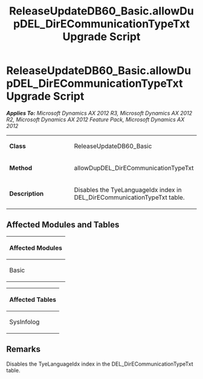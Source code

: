 ﻿---
title: ReleaseUpdateDB60_Basic.allowDupDEL_DirECommunicationTypeTxt Upgrade Script
TOCTitle: ReleaseUpdateDB60_Basic.allowDupDEL_DirECommunicationTypeTxt Upgrade Script
ms:assetid: 3c27452c-8def-fd09-62b4-af4f6b0bb9cc
ms:mtpsurl: https://msdn.microsoft.com/en-us/library/JJ685296(v=AX.60)
ms:contentKeyID: 49707749
ms.date: 05/18/2015
mtps_version: v=AX.60
---

# ReleaseUpdateDB60\_Basic.allowDupDEL\_DirECommunicationTypeTxt Upgrade Script 


_**Applies To:** Microsoft Dynamics AX 2012 R3, Microsoft Dynamics AX 2012 R2, Microsoft Dynamics AX 2012 Feature Pack, Microsoft Dynamics AX 2012_

<table>
<colgroup>
<col style="width: 50%" />
<col style="width: 50%" />
</colgroup>
<tbody>
<tr class="odd">
<td><p><strong>Class</strong></p></td>
<td><p>ReleaseUpdateDB60_Basic</p></td>
</tr>
<tr class="even">
<td><p><strong>Method</strong></p></td>
<td><p>allowDupDEL_DirECommunicationTypeTxt</p></td>
</tr>
<tr class="odd">
<td><p><strong>Description</strong></p></td>
<td><p>Disables the TyeLanguageIdx index in DEL_DirECommunicationTypeTxt table.</p></td>
</tr>
</tbody>
</table>


## Affected Modules and Tables

<table>
<colgroup>
<col style="width: 100%" />
</colgroup>
<thead>
<tr class="header">
<th><p>Affected Modules</p></th>
</tr>
</thead>
<tbody>
<tr class="odd">
<td><p>Basic</p></td>
</tr>
</tbody>
</table>


<table>
<colgroup>
<col style="width: 100%" />
</colgroup>
<thead>
<tr class="header">
<th><p>Affected Tables</p></th>
</tr>
</thead>
<tbody>
<tr class="odd">
<td><p>SysInfolog</p></td>
</tr>
</tbody>
</table>


## Remarks

Disables the TyeLanguageIdx index in the DEL\_DirECommunicationTypeTxt table.

  


